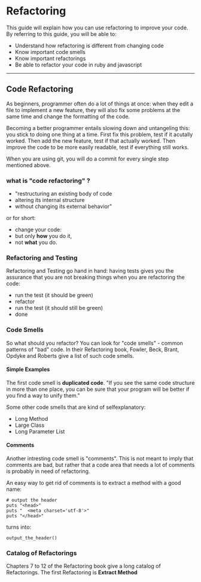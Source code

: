 Refactoring
=======================

This guide will explain how you can use refactoring 
to improve your code.
By referring to this guide, you will be able to:

* Understand how refactoring is different from changing code
* Know important code smells
* Know important refactorings
* Be able to refactor your code in ruby and javascript

---------------------------------------------------------------------------

Code Refactoring
------------------

As beginners, programmer often do a lot of things at once:
when they edit a file to implement a new feature, they will also
fix some problems at the same time and change the formatting of the
code.

Becoming a better programmer entails slowing down and untangeling this:
you stick to doing one thing at a time.  First fix this problem, test
if it acutally worked.  Then add the new feature, test if that actually
worked.  Then improve the code to be more easily readable, test if everything
still works.

When you are using git, you will do a commit for every single step
mentioned above.



### what is "code refactoring" ?

* "restructuring an existing body of code
* altering its internal structure
* without changing its external behavior"


or for short:

* change your code:
* but only **how** you do it,
* not **what** you do.


### Refactoring and Testing

Refactoring and Testing go hand in hand: having tests
gives you the assurance that you are not breaking things when
you are refactoring the code:


* run the test (it should be green)
* refactor
* run the test (it should still be green)
* done

### Code Smells

So what should you refactor?  You can look for "code smells" - common patterns
of "bad" code. In their Refactoring book, Fowler, Beck, Brant, Opdyke and Roberts give a list of such code smells. 


#### Simple Examples

The first code smell is **duplicated code**. "If you see the same code
structure in more than one place, you can be sure that your program will be better
if you find a way to unify them."

Some other code smells that are kind of selfexplanatory:

* Long Method
* Large Class
* Long Parameter List


#### Comments

Another intresting code smell is "comments".  This is not meant to imply that
comments are bad, but rather that a code area that needs a lot of comments
is probably in need of refactoring.

An easy way to get rid of comments is to extract a method with
a good name:

```
# output the header
puts "<head>"
puts "  <meta charset='utf-8'>"
puts "</head>"
```

turns into:

```
output_the_header()
```

### Catalog of Refactorings

Chapters 7 to 12 of the Refactoring book give a long catalog of Refactorings.
The first Refactoring is **Extract Method**





